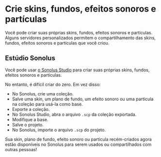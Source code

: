 # Crie skins, fundos, efeitos sonoros e partículas

Você pode criar suas próprias skins, fundos, efeitos sonoros e partículas. Alguns servidores personalizados permitem o compartilhamento das skins, fundos, efeitos sonoros e partículas que você criou.

## Estúdio Sonolus

Você pode usar [o Sonolus Studio](https://studio.sonolus.com) para criar suas próprias skins, fundos, efeitos sonoros e partículas.

No entanto, é difícil criar do zero. Em vez disso:

- No Sonolus, crie uma coleção.
- Salve uma skin, um plano de fundo, um efeito sonoro ou uma partícula na coleção para usá-la como base.
- Exporte a coleção.
- No Sonolus Studio, abra o arquivo `.scp` da coleção exportada.
- Modifique a base.
- Salve o projeto.
- No Sonolus, importe o arquivo `.scp` do projeto.

Sua skin, plano de fundo, efeito sonoro ou partícula recém-criados agora estão disponíveis no Sonolus para serem usados ou compartilhados com outras pessoas!
